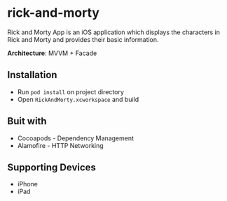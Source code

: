 # rick-and-morty
Rick and Morty App is an iOS application which displays the characters in Rick and Morty and provides their basic information.

**Architecture**: MVVM + Facade

## Installation
- Run ```pod install``` on project directory
- Open ```RickAndMorty.xcworkspace``` and build

## Buit with
- Cocoapods - Dependency Management
- Alamofire - HTTP Networking

## Supporting Devices
- iPhone
- iPad

